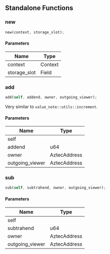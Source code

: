## Standalone Functions

### new

```rust
new(context, storage_slot);
```

#### Parameters
| Name | Type |
| --- | --- |
| context | Context |
| storage_slot | Field |

### add

```rust
add(self, addend, owner, outgoing_viewer);
```

Very similar to `value_note::utils::increment`.

#### Parameters
| Name | Type |
| --- | --- |
| self |  |
| addend | u64 |
| owner | AztecAddress |
| outgoing_viewer | AztecAddress |

### sub

```rust
sub(self, subtrahend, owner, outgoing_viewer);
```

#### Parameters
| Name | Type |
| --- | --- |
| self |  |
| subtrahend | u64 |
| owner | AztecAddress |
| outgoing_viewer | AztecAddress |

